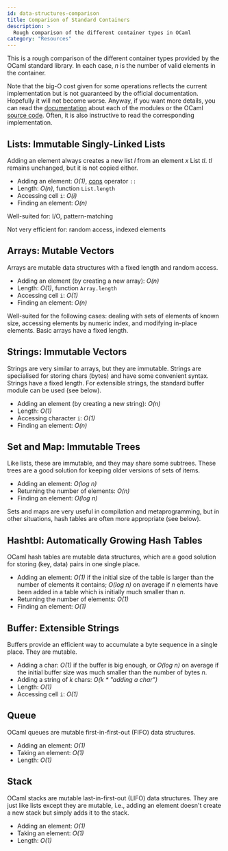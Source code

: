 ```yaml
---
id: data-structures-comparison 
title: Comparison of Standard Containers
description: >
  Rough comparison of the different container types in OCaml
category: "Resources"
---
```


This is a rough comparison of the different container types 
provided by the OCaml standard library. In each
case, _n_ is the number of valid elements in the container.

Note that the big-O cost given for some operations reflects the current
implementation but is not guaranteed by the official documentation.
Hopefully it will not become worse. Anyway, if you want more details,
you can read the [documentation](/api/index.html) about each of the modules or the OCaml [source code](https://github.com/ocaml/ocaml/tree/trunk/stdlib). Often, it
is also instructive to read the corresponding implementation.

## Lists: Immutable Singly-Linked Lists
Adding an element always creates a new list _l_ from an element _x_ List
_tl_. _tl_ remains unchanged, but it is not copied either.

* Adding an element: _O(1)_, [cons](https://en.wikipedia.org/wiki/Cons) operator `::`
* Length: _O(n)_, function `List.length`
* Accessing cell `i`: _O(i)_
* Finding an element: _O(n)_

Well-suited for: I/O, pattern-matching

Not very efficient for: random access, indexed elements

## Arrays: Mutable Vectors
Arrays are mutable data structures with a fixed length and random access.

* Adding an element (by creating a new array): _O(n)_
* Length: _O(1)_, function `Array.length`
* Accessing cell `i`: _O(1)_
* Finding an element: _O(n)_

Well-suited for the following cases: dealing with sets of elements of known size, accessing elements by numeric index, and modifying in-place elements. Basic arrays have a fixed length.

## Strings: Immutable Vectors
Strings are very similar to arrays, but they are immutable. Strings are
specialised for storing chars (bytes) and have some convenient syntax.
Strings have a fixed length. For extensible strings, the standard buffer
module can be used (see below).

* Adding an element (by creating a new string): _O(n)_
* Length: _O(1)_
* Accessing character `i`: _O(1)_
* Finding an element: _O(n)_

## Set and Map: Immutable Trees
Like lists, these are immutable, and they may share some subtrees. These trees
are a good solution for keeping older versions of sets of items.

* Adding an element: _O(log n)_
* Returning the number of elements: _O(n)_
* Finding an element: _O(log n)_

Sets and maps are very useful in compilation and metaprogramming, but
in other situations, hash tables are often more appropriate (see below).

## Hashtbl: Automatically Growing Hash Tables
OCaml hash tables are mutable data structures, which are a good solution
for storing (key, data) pairs in one single place.

* Adding an element: _O(1)_ if the initial size of the table is larger
 than the number of elements it contains; _O(log n)_ on average if _n_
 elements have been added in a table which is initially much smaller
 than _n_.
* Returning the number of elements: _O(1)_
* Finding an element: _O(1)_

## Buffer: Extensible Strings
Buffers provide an efficient way to accumulate a byte sequence in a
single place. They are mutable.

* Adding a char: _O(1)_ if the buffer is big enough, or _O(log n)_ on
 average if the initial buffer size was much smaller than the
 number of bytes _n_.
* Adding a string of _k_ chars: _O(k * "adding a char")_
* Length: _O(1)_
* Accessing cell `i`: _O(1)_

## Queue
OCaml queues are mutable first-in-first-out (FIFO) data structures.

* Adding an element: _O(1)_
* Taking an element: _O(1)_
* Length: _O(1)_

## Stack
OCaml stacks are mutable last-in-first-out (LIFO) data structures. They
are just like lists except they are mutable, i.e., adding an
element doesn't create a new stack but simply adds it to the stack.

* Adding an element: _O(1)_
* Taking an element: _O(1)_
* Length: _O(1)_
